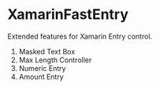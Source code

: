 # XamarinFastEntry
Extended features for Xamarin Entry control. 

1. Masked Text Box  
2. Max Length Controller  
3. Numeric Entry  
4. Amount Entry
